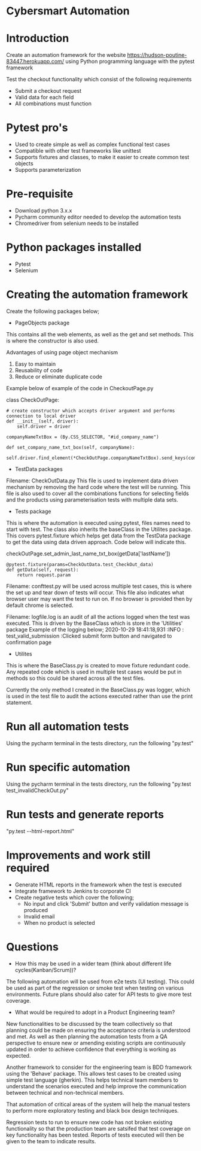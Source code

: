 # Cybersmart Automation

# Introduction
Create an automation framework for the website https://hudson-poutine-83447.herokuapp.com/ using Python programming language with the pytest framework

Test the checkout functionality which consist of the following requirements
-	Submit a checkout request
-	Valid data for each field
-	All combinations must function

# Pytest pro's
- Used to create simple as well as complex functional test cases
- Compatible  with other test frameworks like unittest
- Supports fixtures and classes, to make it easier to create common test objects
- Supports parameterization

# Pre-requisite 
- Download python 3.x.x
- Pycharm community editor needed to develop the automation tests
- Chromedriver from selenium needs to be installed

# Python packages installed
- Pytest
- Selenium

# Creating the automation framework
Create the following packages below;

- PageObjects package

This contains all the web elements, as well as the get and set methods. This is where the constructor is also used.

Advantages of using page object mechanism
1. Easy to maintain
2. Reusability of code
3. Reduce or eliminate duplicate code
 
Example below of example of the code in CheckoutPage.py
 
 class CheckOutPage:

    # create constructor which accepts driver argument and performs connection to local driver
    def __init__(self, driver):
        self.driver = driver

    companyNameTxtBox = (By.CSS_SELECTOR, "#id_company_name")

    def set_company_name_txt_box(self, companyName):
        self.driver.find_element(*CheckOutPage.companyNameTxtBox).send_keys(companyName)

 - TestData packages
 
 Filename: CheckOutData.py
 This file is used to implement data driven mechanism by removing the hard code where the test will be running.
 This file is also used to cover all the combinations functions for selecting fields and the products using parameterisation tests with multiple data sets.
                          
- Tests package 

This is where the automation is executed using pytest, files names need to start with test. The class also inherits the baseClass in the Utilites package.
This covers pytest.fixture which helps get data from the TestData package to get the data using data driven approach. Code below will indicate this.

  checkOutPage.set_admin_last_name_txt_box(getData['lastName'])
  
    @pytest.fixture(params=CheckOutData.test_CheckOut_data)
    def getData(self, request):
        return request.param
        
Filename: confttest.py will be used across multiple test cases, this is where the set up and tear down of tests will occur. This file also indicates what browser user may want the test to run on.
If no browser is provided then by default chrome is selected.
  
Filename: logfile.log is an audit of all the actions logged when the test was executed. This is driven by the BaseClass which is store in the 'Utilities' package
Example of the logging below;
2020-10-29 18:41:18,931 :INFO : test_valid_submission :Clicked submit form button and navigated to confirmation page
  
- Utilites

This is where the BaseClass.py is created to move fixture redundant code. Any repeated code which is used in multiple test cases would be put in methods so this could be shared across all the test files.
  
Currently the only method I created in the BaseClass.py was logger, which is used in the test file to audit the actions executed rather than use the print statement.

# Run all automation tests
Using the pycharm terminal in the tests directory, run the following "py.test"

# Run specific automation 
Using the pycharm terminal in the tests directory, run the following "py.test test_invalidCheckOut.py"

# Run tests and generate reports
"py.test --html-report.html"

# Improvements and work still required
- Generate HTML reports in the framework when the test is executed
- Integrate framework to Jenkins to corporate CI
- Create negative tests which cover the following;
  - No input and click 'Submit' button and verify validation message is produced
  - Invalid email
  - When no product is selected
  
# Questions
-	How this may be used in a wider team (think about different life cycles(Kanban/Scrum))?

The following automation will be used from e2e tests (UI testing). This could be used as part of the regression or smoke test when testing on various environments.
Future plans should also cater for API tests to give more test coverage.

-	What would be required to adopt in a Product Engineering team?

New functionalities to be discussed by the team collectively so that planning could be made on ensuring the acceptance criteria is understood and met. As well as then planning the automation tests from a QA perspective to ensure new or amending existing scripts are continuously updated in order to achieve confidence that everything is working as expected.

Another framework to consider for the engineering team is BDD framework using the 'Behave' package. This allows test cases to be created using simple test language (gherkin). This helps technical team members to understand the scenarios executed and help improve the communication between technical and non-technical members.

That automation of critical areas of the system will help the manual testers to perform more exploratory testing and black box design techniques.

Regression tests to run to ensure new code has not broken existing functionality so that the production team are satsifed that test coverage on key functionality has been tested. Reports of tests executed will then be given to the team to indicate results.


